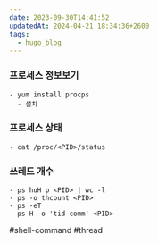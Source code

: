 ```yaml
---
date: 2023-09-30T14:41:52
updatedAt: 2024-04-21 18:34:36+2600
tags:
  - hugo_blog
---
```

### 프로세스 정보보기

```
- yum install procps
  - 설치
```

### 프로세스 상태

```
- cat /proc/<PID>/status
```

### 쓰레드 개수

```
- ps huH p <PID> | wc -l
- ps -o thcount <PID>
- ps -eT 
- ps H -o 'tid comm' <PID>
```

#shell-command 
#thread 